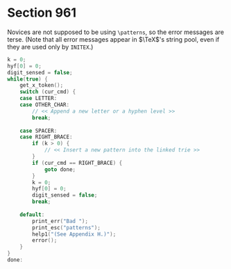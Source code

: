 # Section 961

Novices are not supposed to be using `\patterns`, so the error messages are terse.
(Note that all error messages appear in $\TeX$'s string pool, even if they are used only by `INITEX`.)

```c << Enter all of the patterns into a linked trie, until coming to a right brace >>=
k = 0;
hyf[0] = 0;
digit_sensed = false;
while(true) {
    get_x_token();
    switch (cur_cmd) {
    case LETTER:
    case OTHER_CHAR:
        // << Append a new letter or a hyphen level >>
        break;
    
    case SPACER:
    case RIGHT_BRACE:
        if (k > 0) {
            // << Insert a new pattern into the linked trie >>
        }
        if (cur_cmd == RIGHT_BRACE) {
            goto done;
        }
        k = 0;
        hyf[0] = 0;
        digit_sensed = false;
        break;
  
    default:
        print_err("Bad ");
        print_esc("patterns");
        help1("(See Appendix H.)");
        error();
    }
}
done:
```
